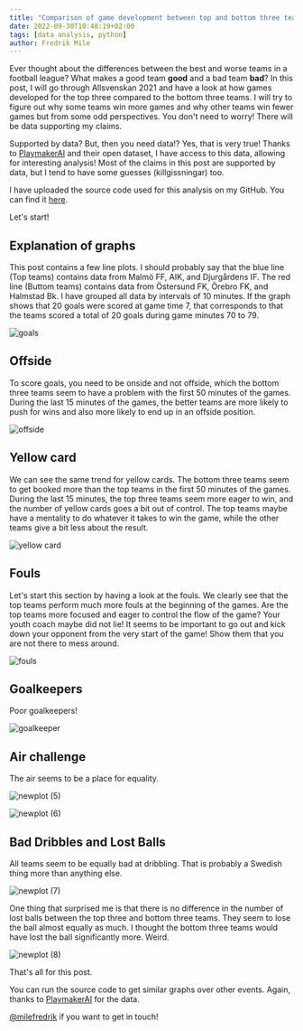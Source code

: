 ```yaml
---
title: "Comparison of game development between top and bottom three teams in Allsvenskan 2021"
date: 2022-09-30T10:48:19+02:00
tags: [data analysis, python]
author: Fredrik Mile
---
```


Ever thought about the differences between the best and worse teams in a football league?
What makes a good team **good** and a bad team **bad**?
In this post, I will go through Allsvenskan 2021 and have a look at how games developed for the top three compared to the bottom three teams.
I will try to figure out why some teams win more games and why other teams win fewer games but from some odd perspectives.
You don't need to worry! There will be data supporting my claims.

Supported by data? But, then you need data!? Yes, that is very true!
Thanks to [PlaymakerAI](https://twitter.com/playmakerai) and their open dataset, I have access to this data, allowing for interesting analysis!
Most of the claims in this post are supported by data, but I tend to have some guesses (killgissningar) too.

I have uploaded the source code used for this analysis on my GitHub. You can find it  [here](https://github.com/mile95/t/tree/main/playmaker_opendata).

Let's start!

## Explanation of graphs

This post contains a few line plots.
I should probably say that the blue line (Top teams) contains data from Malmö FF, AIK, and Djurgårdens IF.
The red line (Buttom teams) contains data from Östersund FK, Örebro FK, and Halmstad Bk.
I have grouped all data by intervals of 10 minutes.
If the graph shows that 20 goals were scored at game time 7,  that corresponds to that the teams scored a total of 20 goals during game minutes 70 to 79.

![goals](https://user-images.githubusercontent.com/8545435/199305002-74a45d24-6f46-4021-a0f1-07b11d634e00.png)

## Offside

To score goals, you need to be onside and not offside, which the bottom three teams seem to have a problem with the first 50 minutes of the games. During the last 15 minutes of the games, the better teams are more likely to push for wins and also more likely to end up in an offside position.

![offside](https://user-images.githubusercontent.com/8545435/199304959-2ef8f447-7771-4ac9-ad9f-72fb0083954e.png)

## Yellow card

We can see the same trend for yellow cards.
The bottom three teams seem to get booked more than the top teams in the first 50 minutes of the games.
During the last 15 minutes, the top three teams seem more eager to win, and the number of yellow cards goes a bit out of control.
The top teams maybe have a mentality to do whatever it takes to win the game,  while the other teams give a bit less about the result.

![yellow card](https://user-images.githubusercontent.com/8545435/199304968-257d3fb1-c56f-402c-b52d-4a7e50407f04.png)

##  Fouls

Let's start this section by having a look at the fouls.
We clearly see that the top teams perform much more fouls at the beginning of the games.
Are the top teams more focused and eager to control the flow of the game?
Your youth coach maybe did not lie!
It seems to be important to go out and kick down your opponent from the very start of the game!
Show them that you are not there to mess around.

![fouls](https://user-images.githubusercontent.com/8545435/199304973-30d45fea-589f-423d-a902-1bb802fd50e7.png)

## Goalkeepers

Poor goalkeepers!

![goalkeeper](https://user-images.githubusercontent.com/8545435/199304980-0b455b62-12df-40b0-b061-c1c152614f57.png)

## Air challenge

The air seems to be a place for equality.

![newplot (5)](https://user-images.githubusercontent.com/8545435/199304986-4068e854-ceda-4923-97b4-a3435fd0103a.png)

![newplot (6)](https://user-images.githubusercontent.com/8545435/199304988-3d784bc4-dfec-462a-8eb7-6c034e922650.png)

## Bad Dribbles and Lost Balls

All teams seem to be equally bad at dribbling.
That is probably a Swedish thing more than anything else.

![newplot (7)](https://user-images.githubusercontent.com/8545435/199304993-630e8e73-5bbf-4692-acf8-670323c57f01.png)

One thing that surprised me is that there is no difference in the number of lost balls between the top three and bottom three teams.
They seem to lose the ball almost equally as much.
I thought the bottom three teams would have lost the ball significantly more. Weird.

![newplot (8)](https://user-images.githubusercontent.com/8545435/199304996-cb2982c4-14ba-4e0c-a958-fd039624ece1.png)

That's all for this post.

You can run the source code to get similar graphs over other events.
Again, thanks to [PlaymakerAI](https://twitter.com/playmakerai) for the data.

[@milefredrik](https://twitter.com/MileFredrik) if you want to get in touch!

